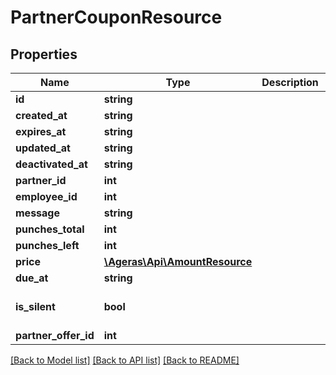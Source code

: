 # PartnerCouponResource

## Properties
Name | Type | Description | Notes
------------ | ------------- | ------------- | -------------
**id** | **string** |  | [optional] 
**created_at** | **string** |  | [optional] 
**expires_at** | **string** |  | [optional] 
**updated_at** | **string** |  | [optional] 
**deactivated_at** | **string** |  | [optional] 
**partner_id** | **int** |  | [optional] 
**employee_id** | **int** |  | [optional] 
**message** | **string** |  | [optional] 
**punches_total** | **int** |  | [optional] 
**punches_left** | **int** |  | [optional] 
**price** | [**\Ageras\Api\AmountResource**](AmountResource.md) |  | [optional] 
**due_at** | **string** |  | [optional] 
**is_silent** | **bool** |  | [optional] [default to false]
**partner_offer_id** | **int** |  | [optional] 

[[Back to Model list]](../README.md#documentation-for-models) [[Back to API list]](../README.md#documentation-for-api-endpoints) [[Back to README]](../README.md)


